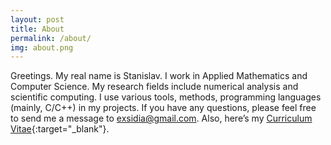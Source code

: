 ```yaml
---
layout: post
title: About
permalink: /about/
img: about.png
---
```


Greetings. My real name is Stanislav. I work in Applied Mathematics and Computer Science. My research fields include numerical analysis and scientific computing. I use various tools, methods, programming languages (mainly, C/C++) in my projects. If you have any questions, please feel free to send me a message to exsidia@gmail.com. Also, here’s my [Curriculum Vitae]({{site.baseurl}}/docs/cv-us.pdf){:target="_blank"}.





